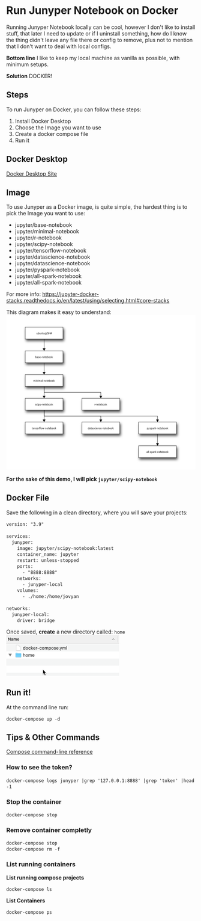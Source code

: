 # Run Junyper Notebook on Docker

Running Junyper Notebook locally can be cool, however I don't like to install stuff, that later I need to update or if I uninstall something, how do I know the thing didn't leave any file there or config to remove, plus not to mention that I don't want to deal with local configs.

**Bottom line** I like to keep my local machine as vanilla as possible, with minimum setups.

**Solution** DOCKER!

## Steps
To run Junyper on Docker, you can follow these steps:
1. Install Docker Desktop
1. Choose the Image you want to use
1. Create a docker compose file
1. Run it

## Docker Desktop
[Docker Desktop Site](https://www.docker.com/products/docker-desktop)

## Image
To use Junyper as a Docker image, is quite simple, the hardest thing is to pick the Image you want to use:

* jupyter/base-notebook
* jupyter/minimal-notebook
* jupyter/r-notebook
* jupyter/scipy-notebook
* jupyter/tensorflow-notebook
* jupyter/datascience-notebook
* jupyter/datascience-notebook
* jupyter/pyspark-notebook
* jupyter/all-spark-notebook
* jupyter/all-spark-notebook

For more info: https://jupyter-docker-stacks.readthedocs.io/en/latest/using/selecting.html#core-stacks

This diagram makes it easy to understand:
![Image Relationships](./img/images_docker.png)

**For the sake of this demo, I will pick `jupyter/scipy-notebook`**

## Docker File
Save the following in a clean directory, where you will save your projects:
```
version: "3.9"

services:
  junyper:
    image: jupyter/scipy-notebook:latest
    container_name: jupyter
    restart: unless-stopped
    ports:
      - "8888:8888"
    networks:
      - junyper-local
    volumes:
      - ./home:/home/jovyan

networks:
  junyper-local:
    driver: bridge

```

Once saved, **create** a new directory called: `home`
![Directory Structure](./img/directory.png)


## Run it!

At the command line run:

```
docker-compose up -d
```

## Tips & Other Commands

[Compose command-line reference](https://docs.docker.com/compose/reference/)

### How to see the token?
```
docker-compose logs junyper |grep '127.0.0.1:8888' |grep 'token' |head -1
```

### Stop the container
```
docker-compose stop
```

### Remove container completly
```
docker-compose stop
docker-compose rm -f
```
### List running containers

**List running compose projects**
```
docker-compose ls
```
**List Containers**
```
docker-compose ps
```
